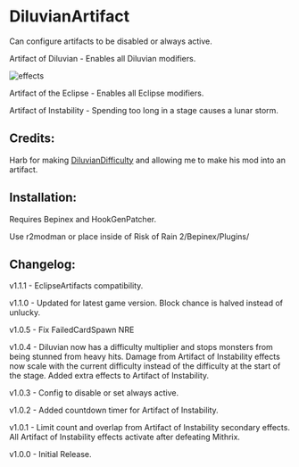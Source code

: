 # DiluvianArtifact

Can configure artifacts to be disabled or always active.

Artifact of Diluvian - Enables all Diluvian modifiers.

![effects](https://i.imgur.com/VDe3WEY.png)

Artifact of the Eclipse - Enables all Eclipse modifiers.

Artifact of Instability - Spending too long in a stage causes a lunar storm.

## Credits:

Harb for making [DiluvianDifficulty](https://thunderstore.io/package/Harb/DiluvianDifficulty/) and allowing me to make his mod into an artifact.

## Installation:

Requires Bepinex and HookGenPatcher.

Use r2modman or place inside of Risk of Rain 2/Bepinex/Plugins/

## Changelog:

v1.1.1 - EclipseArtifacts compatibility.

v1.1.0 - Updated for latest game version. Block chance is halved instead of unlucky.

v1.0.5 - Fix FailedCardSpawn NRE

v1.0.4 - Diluvian now has a difficulty multiplier and stops monsters from being stunned from heavy hits. Damage from Artifact of Instability effects now scale with the current difficulty instead of the difficulty at the start of the stage. Added extra effects to Artifact of Instability.

v1.0.3 - Config to disable or set always active.

v1.0.2 - Added countdown timer for Artifact of Instability.

v1.0.1 - Limit count and overlap from Artifact of Instability secondary effects. All Artifact of Instability effects activate after defeating Mithrix.

v1.0.0 - Initial Release.
